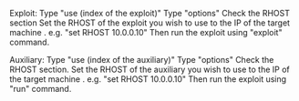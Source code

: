 Exploit:
	Type "use (index of the exploit)"
	Type "options"
	Check the RHOST section
	Set the RHOST of the exploit you wish to use to the IP of the target machine .
	e.g. "set RHOST 10.0.0.10"
	Then run the exploit using "exploit" command.

Auxiliary:
	Type "use (index of the auxiliary)"
	Type "options"
	Check the RHOST section.
	Set the RHOST of the auxiliary you wish to use to the IP of the target machine .
	e.g. "set RHOST 10.0.0.10"
	Then run the exploit using "run" command.